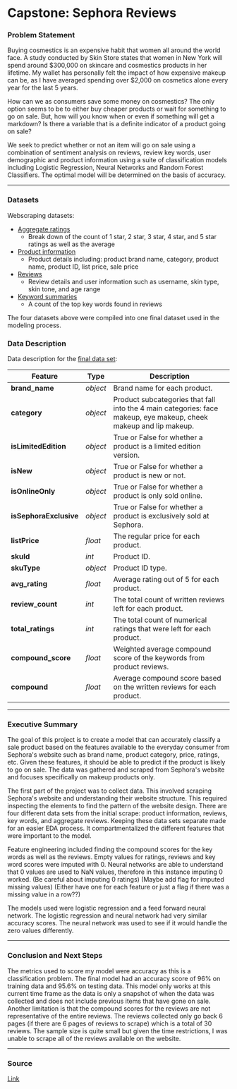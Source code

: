 
# Capstone: Sephora Reviews 

### Problem Statement

Buying cosmestics is an expensive habit that women all around the world face. A study conducted by Skin Store states that women in New York will spend around $300,000 on skincare and cosmestics products in her lifetime. My wallet has personally felt the impact of how expensive makeup can be, as I have averaged spending over $2,000 on cosmetics alone every year for the last 5 years. 

How can we as consumers save some money on cosmestics? The only option seems to be to either buy cheaper products or wait for something to go on sale. But, how will you know when or even if something will get a markdown? Is there a variable that is a definite indicator of a product going on sale?  

We seek to predict whether or not an item will go on sale using a combination of sentiment analysis on reviews, review key words, user demographic and product information using a suite of classification models including Logistic Regression, Neural Networks and Random Forest Classifiers. The optimal model will be determined on the basis of accuracy. 

---

### Datasets

Webscraping datasets:

- [Aggregate ratings](./datasets_clean/df_ratings_clean.csv)
    - Break down of the count of 1 star, 2 star, 3 star, 4 star, and 5 star ratings as well as the average 
- [Product information](./datasets_clean/df_products_clean.csv) 
    - Product details including: product brand name, category, product name, product ID, list price, sale price 
- [Reviews](./datasets_clean/df_reviews_clean.csv) 
    - Review details and user information such as username, skin type, skin tone, and age range 
- [Keyword summaries](./datasets_clean/df_summaries_clean.csv)
    - A count of the top key words found in reviews 

The four datasets above were compiled into one final dataset used in the modeling process. 


### Data Description

Data description for the [final data set](./datasets_clean/final_dataset.csv): 

|Feature|Type|Description|
|---|---|---|
|**brand_name**|*object*|Brand name for each product.| 
|**category**|*object*|Product subcategories that fall into the 4 main categories: face makeup, eye makeup, cheek makeup and lip makeup.|
|**isLimitedEdition**|*object*|True or False for whether a product is a limited edition version.|
|**isNew**|*object*|True or False for whether a product is new or not.|
|**isOnlineOnly**|*object*|True or False for whether a product is only sold online.|
|**isSephoraExclusive**|*object*|True or False for whether a product is exclusively sold at Sephora.|
|**listPrice**|*float*|The regular price for each product.|
|**skuId**|*int*|Product ID.|
|**skuType**|*object*|Product ID type.|
|**avg_rating**|*float*|Average rating out of 5 for each product.|
|**review_count**|*int*|The total count of written reviews left for each product.|
|**total_ratings**|*int*|The total count of numerical ratings that were left for each product.|
|**compound_score**|*float*|Weighted average compound score of the keywords from product reviews.|
|**compound**|*float*|Average compound score based on the written reviews for each product.|

---

### Executive Summary

The goal of this project is to create a model that can accurately classify a sale product based on the features available to the everyday consumer from Sephora's website such as brand name, product category, price, ratings, etc. Given these features, it should be able to predict if the product is likely to go on sale. The data was gathered and scraped from Sephora's website and focuses specifically on makeup products only. 

The first part of the project was to collect data. This involved scraping Sephora's website and understanding their website structure. This required inspecting the elements to find the pattern of the website design. There are four different data sets from the initial scrape: product information, reviews, key words, and aggregate reviews. Keeping these data sets separate made for an easier EDA process. It compartmentalized the different features that were important to the model.

Feature engineering included finding the compound scores for the key words as well as the reviews. Empty values for ratings, reviews and key word scores were imputed with 0. Neural networks are able to understand that 0 values are used to NaN values, therefore in this instance imputing 0 worked. 
(Be careful about imputing 0 ratings) 
(Maybe add flag for imputed missing values) 
(Either have one for each feature or just a flag if there was a missing value in a row??) 

The models used were logistic regression and a feed forward neural network. The logistic regression and neural network had very similar accuracy scores. The neural network was used to see if it would handle the zero values differently. 

---

### Conclusion and Next Steps 

The metrics used to score my model were accuracy as this is a classification problem. The final model had an accuracy score of 96% on training data and 95.6% on testing data. This model only works at this current time frame as the data is only a snapshot of when the data was collected and does not include previous items that have gone on sale. Another limitation is that the compound scores for the reviews are not representative of the entire reviews. The reviews collected only go back 6 pages (if there are 6 pages of reviews to scrape) which is a total of 30 reviews. The sample size is quite small but given the time restrictions, I was unable to scrape all of the reviews available on the website. 


---

### Source
[Link](https://www.skinstore.com/blog/skincare/womens-face-worth-survey-2017/) 